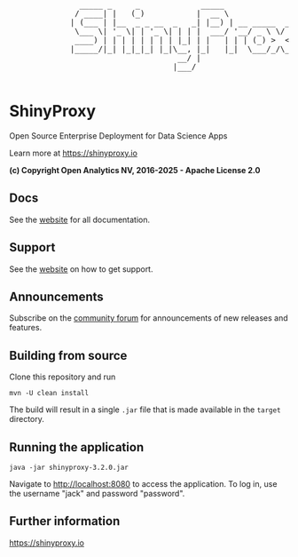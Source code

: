 <pre>
               _____ _     _             _____
              / ____| |   (_)           |  __ \
             | (___ | |__  _ _ __  _   _| |__) | __ _____  ___   _
              \___ \| '_ \| | '_ \| | | |  ___/ '__/ _ \ \/ / | | |
              ____) | | | | | | | | |_| | |   | | | (_) >  <| |_| |
             |_____/|_| |_|_|_| |_|\__, |_|   |_|  \___/_/\_\\__, |
                                    __/ |                     __/ |
                                   |___/                     |___/

</pre>

# ShinyProxy

Open Source Enterprise Deployment for Data Science Apps

Learn more at <https://shinyproxy.io>

**(c) Copyright Open Analytics NV, 2016-2025 - Apache License 2.0**

## Docs

See the [website](https://shinyproxy.io) for all documentation.

## Support

See the [website](https://shinyproxy.io/support/) on how to get support.

## Announcements

Subscribe on the [community forum](https://support.openanalytics.eu/c/shinyproxy/shinyproxy-announcements/10) for announcements of new releases and features.

## Building from source

Clone this repository and run

```
mvn -U clean install
```

The build will result in a single `.jar` file that is made available in the `target` directory.

## Running the application

```
java -jar shinyproxy-3.2.0.jar
```

Navigate to <http://localhost:8080> to access the application. To log in, use
the username "jack" and password "password".

## Further information

<https://shinyproxy.io>
